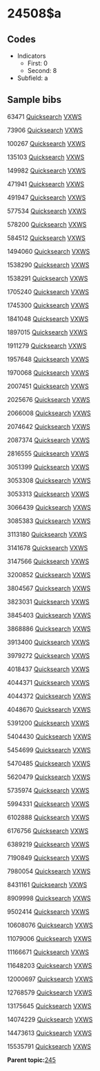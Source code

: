 # 24508$a

## Codes

-   Indicators
    -   First: 0
    -   Second: 8
-   Subfield: a

## Sample bibs

63471 [Quicksearch](https://search.library.yale.edu/catalog/63471) [VXWS](http://prodorbis.library.yale.edu:7014/vxws/GetHoldingsService?bibId=63471)

73906 [Quicksearch](https://search.library.yale.edu/catalog/73906) [VXWS](http://prodorbis.library.yale.edu:7014/vxws/GetHoldingsService?bibId=73906)

100267 [Quicksearch](https://search.library.yale.edu/catalog/100267) [VXWS](http://prodorbis.library.yale.edu:7014/vxws/GetHoldingsService?bibId=100267)

135103 [Quicksearch](https://search.library.yale.edu/catalog/135103) [VXWS](http://prodorbis.library.yale.edu:7014/vxws/GetHoldingsService?bibId=135103)

149982 [Quicksearch](https://search.library.yale.edu/catalog/149982) [VXWS](http://prodorbis.library.yale.edu:7014/vxws/GetHoldingsService?bibId=149982)

471941 [Quicksearch](https://search.library.yale.edu/catalog/471941) [VXWS](http://prodorbis.library.yale.edu:7014/vxws/GetHoldingsService?bibId=471941)

491947 [Quicksearch](https://search.library.yale.edu/catalog/491947) [VXWS](http://prodorbis.library.yale.edu:7014/vxws/GetHoldingsService?bibId=491947)

577534 [Quicksearch](https://search.library.yale.edu/catalog/577534) [VXWS](http://prodorbis.library.yale.edu:7014/vxws/GetHoldingsService?bibId=577534)

578200 [Quicksearch](https://search.library.yale.edu/catalog/578200) [VXWS](http://prodorbis.library.yale.edu:7014/vxws/GetHoldingsService?bibId=578200)

584512 [Quicksearch](https://search.library.yale.edu/catalog/584512) [VXWS](http://prodorbis.library.yale.edu:7014/vxws/GetHoldingsService?bibId=584512)

1494060 [Quicksearch](https://search.library.yale.edu/catalog/1494060) [VXWS](http://prodorbis.library.yale.edu:7014/vxws/GetHoldingsService?bibId=1494060)

1538290 [Quicksearch](https://search.library.yale.edu/catalog/1538290) [VXWS](http://prodorbis.library.yale.edu:7014/vxws/GetHoldingsService?bibId=1538290)

1538291 [Quicksearch](https://search.library.yale.edu/catalog/1538291) [VXWS](http://prodorbis.library.yale.edu:7014/vxws/GetHoldingsService?bibId=1538291)

1705240 [Quicksearch](https://search.library.yale.edu/catalog/1705240) [VXWS](http://prodorbis.library.yale.edu:7014/vxws/GetHoldingsService?bibId=1705240)

1745300 [Quicksearch](https://search.library.yale.edu/catalog/1745300) [VXWS](http://prodorbis.library.yale.edu:7014/vxws/GetHoldingsService?bibId=1745300)

1841048 [Quicksearch](https://search.library.yale.edu/catalog/1841048) [VXWS](http://prodorbis.library.yale.edu:7014/vxws/GetHoldingsService?bibId=1841048)

1897015 [Quicksearch](https://search.library.yale.edu/catalog/1897015) [VXWS](http://prodorbis.library.yale.edu:7014/vxws/GetHoldingsService?bibId=1897015)

1911279 [Quicksearch](https://search.library.yale.edu/catalog/1911279) [VXWS](http://prodorbis.library.yale.edu:7014/vxws/GetHoldingsService?bibId=1911279)

1957648 [Quicksearch](https://search.library.yale.edu/catalog/1957648) [VXWS](http://prodorbis.library.yale.edu:7014/vxws/GetHoldingsService?bibId=1957648)

1970068 [Quicksearch](https://search.library.yale.edu/catalog/1970068) [VXWS](http://prodorbis.library.yale.edu:7014/vxws/GetHoldingsService?bibId=1970068)

2007451 [Quicksearch](https://search.library.yale.edu/catalog/2007451) [VXWS](http://prodorbis.library.yale.edu:7014/vxws/GetHoldingsService?bibId=2007451)

2025676 [Quicksearch](https://search.library.yale.edu/catalog/2025676) [VXWS](http://prodorbis.library.yale.edu:7014/vxws/GetHoldingsService?bibId=2025676)

2066008 [Quicksearch](https://search.library.yale.edu/catalog/2066008) [VXWS](http://prodorbis.library.yale.edu:7014/vxws/GetHoldingsService?bibId=2066008)

2074642 [Quicksearch](https://search.library.yale.edu/catalog/2074642) [VXWS](http://prodorbis.library.yale.edu:7014/vxws/GetHoldingsService?bibId=2074642)

2087374 [Quicksearch](https://search.library.yale.edu/catalog/2087374) [VXWS](http://prodorbis.library.yale.edu:7014/vxws/GetHoldingsService?bibId=2087374)

2816555 [Quicksearch](https://search.library.yale.edu/catalog/2816555) [VXWS](http://prodorbis.library.yale.edu:7014/vxws/GetHoldingsService?bibId=2816555)

3051399 [Quicksearch](https://search.library.yale.edu/catalog/3051399) [VXWS](http://prodorbis.library.yale.edu:7014/vxws/GetHoldingsService?bibId=3051399)

3053308 [Quicksearch](https://search.library.yale.edu/catalog/3053308) [VXWS](http://prodorbis.library.yale.edu:7014/vxws/GetHoldingsService?bibId=3053308)

3053313 [Quicksearch](https://search.library.yale.edu/catalog/3053313) [VXWS](http://prodorbis.library.yale.edu:7014/vxws/GetHoldingsService?bibId=3053313)

3066439 [Quicksearch](https://search.library.yale.edu/catalog/3066439) [VXWS](http://prodorbis.library.yale.edu:7014/vxws/GetHoldingsService?bibId=3066439)

3085383 [Quicksearch](https://search.library.yale.edu/catalog/3085383) [VXWS](http://prodorbis.library.yale.edu:7014/vxws/GetHoldingsService?bibId=3085383)

3113180 [Quicksearch](https://search.library.yale.edu/catalog/3113180) [VXWS](http://prodorbis.library.yale.edu:7014/vxws/GetHoldingsService?bibId=3113180)

3141678 [Quicksearch](https://search.library.yale.edu/catalog/3141678) [VXWS](http://prodorbis.library.yale.edu:7014/vxws/GetHoldingsService?bibId=3141678)

3147566 [Quicksearch](https://search.library.yale.edu/catalog/3147566) [VXWS](http://prodorbis.library.yale.edu:7014/vxws/GetHoldingsService?bibId=3147566)

3200852 [Quicksearch](https://search.library.yale.edu/catalog/3200852) [VXWS](http://prodorbis.library.yale.edu:7014/vxws/GetHoldingsService?bibId=3200852)

3804567 [Quicksearch](https://search.library.yale.edu/catalog/3804567) [VXWS](http://prodorbis.library.yale.edu:7014/vxws/GetHoldingsService?bibId=3804567)

3823031 [Quicksearch](https://search.library.yale.edu/catalog/3823031) [VXWS](http://prodorbis.library.yale.edu:7014/vxws/GetHoldingsService?bibId=3823031)

3845403 [Quicksearch](https://search.library.yale.edu/catalog/3845403) [VXWS](http://prodorbis.library.yale.edu:7014/vxws/GetHoldingsService?bibId=3845403)

3868886 [Quicksearch](https://search.library.yale.edu/catalog/3868886) [VXWS](http://prodorbis.library.yale.edu:7014/vxws/GetHoldingsService?bibId=3868886)

3913400 [Quicksearch](https://search.library.yale.edu/catalog/3913400) [VXWS](http://prodorbis.library.yale.edu:7014/vxws/GetHoldingsService?bibId=3913400)

3979272 [Quicksearch](https://search.library.yale.edu/catalog/3979272) [VXWS](http://prodorbis.library.yale.edu:7014/vxws/GetHoldingsService?bibId=3979272)

4018437 [Quicksearch](https://search.library.yale.edu/catalog/4018437) [VXWS](http://prodorbis.library.yale.edu:7014/vxws/GetHoldingsService?bibId=4018437)

4044371 [Quicksearch](https://search.library.yale.edu/catalog/4044371) [VXWS](http://prodorbis.library.yale.edu:7014/vxws/GetHoldingsService?bibId=4044371)

4044372 [Quicksearch](https://search.library.yale.edu/catalog/4044372) [VXWS](http://prodorbis.library.yale.edu:7014/vxws/GetHoldingsService?bibId=4044372)

4048670 [Quicksearch](https://search.library.yale.edu/catalog/4048670) [VXWS](http://prodorbis.library.yale.edu:7014/vxws/GetHoldingsService?bibId=4048670)

5391200 [Quicksearch](https://search.library.yale.edu/catalog/5391200) [VXWS](http://prodorbis.library.yale.edu:7014/vxws/GetHoldingsService?bibId=5391200)

5404430 [Quicksearch](https://search.library.yale.edu/catalog/5404430) [VXWS](http://prodorbis.library.yale.edu:7014/vxws/GetHoldingsService?bibId=5404430)

5454699 [Quicksearch](https://search.library.yale.edu/catalog/5454699) [VXWS](http://prodorbis.library.yale.edu:7014/vxws/GetHoldingsService?bibId=5454699)

5470485 [Quicksearch](https://search.library.yale.edu/catalog/5470485) [VXWS](http://prodorbis.library.yale.edu:7014/vxws/GetHoldingsService?bibId=5470485)

5620479 [Quicksearch](https://search.library.yale.edu/catalog/5620479) [VXWS](http://prodorbis.library.yale.edu:7014/vxws/GetHoldingsService?bibId=5620479)

5735974 [Quicksearch](https://search.library.yale.edu/catalog/5735974) [VXWS](http://prodorbis.library.yale.edu:7014/vxws/GetHoldingsService?bibId=5735974)

5994331 [Quicksearch](https://search.library.yale.edu/catalog/5994331) [VXWS](http://prodorbis.library.yale.edu:7014/vxws/GetHoldingsService?bibId=5994331)

6102888 [Quicksearch](https://search.library.yale.edu/catalog/6102888) [VXWS](http://prodorbis.library.yale.edu:7014/vxws/GetHoldingsService?bibId=6102888)

6176756 [Quicksearch](https://search.library.yale.edu/catalog/6176756) [VXWS](http://prodorbis.library.yale.edu:7014/vxws/GetHoldingsService?bibId=6176756)

6389219 [Quicksearch](https://search.library.yale.edu/catalog/6389219) [VXWS](http://prodorbis.library.yale.edu:7014/vxws/GetHoldingsService?bibId=6389219)

7190849 [Quicksearch](https://search.library.yale.edu/catalog/7190849) [VXWS](http://prodorbis.library.yale.edu:7014/vxws/GetHoldingsService?bibId=7190849)

7980054 [Quicksearch](https://search.library.yale.edu/catalog/7980054) [VXWS](http://prodorbis.library.yale.edu:7014/vxws/GetHoldingsService?bibId=7980054)

8431161 [Quicksearch](https://search.library.yale.edu/catalog/8431161) [VXWS](http://prodorbis.library.yale.edu:7014/vxws/GetHoldingsService?bibId=8431161)

8909998 [Quicksearch](https://search.library.yale.edu/catalog/8909998) [VXWS](http://prodorbis.library.yale.edu:7014/vxws/GetHoldingsService?bibId=8909998)

9502414 [Quicksearch](https://search.library.yale.edu/catalog/9502414) [VXWS](http://prodorbis.library.yale.edu:7014/vxws/GetHoldingsService?bibId=9502414)

10608076 [Quicksearch](https://search.library.yale.edu/catalog/10608076) [VXWS](http://prodorbis.library.yale.edu:7014/vxws/GetHoldingsService?bibId=10608076)

11079006 [Quicksearch](https://search.library.yale.edu/catalog/11079006) [VXWS](http://prodorbis.library.yale.edu:7014/vxws/GetHoldingsService?bibId=11079006)

11166671 [Quicksearch](https://search.library.yale.edu/catalog/11166671) [VXWS](http://prodorbis.library.yale.edu:7014/vxws/GetHoldingsService?bibId=11166671)

11648203 [Quicksearch](https://search.library.yale.edu/catalog/11648203) [VXWS](http://prodorbis.library.yale.edu:7014/vxws/GetHoldingsService?bibId=11648203)

12000697 [Quicksearch](https://search.library.yale.edu/catalog/12000697) [VXWS](http://prodorbis.library.yale.edu:7014/vxws/GetHoldingsService?bibId=12000697)

12768579 [Quicksearch](https://search.library.yale.edu/catalog/12768579) [VXWS](http://prodorbis.library.yale.edu:7014/vxws/GetHoldingsService?bibId=12768579)

13175645 [Quicksearch](https://search.library.yale.edu/catalog/13175645) [VXWS](http://prodorbis.library.yale.edu:7014/vxws/GetHoldingsService?bibId=13175645)

14074229 [Quicksearch](https://search.library.yale.edu/catalog/14074229) [VXWS](http://prodorbis.library.yale.edu:7014/vxws/GetHoldingsService?bibId=14074229)

14473613 [Quicksearch](https://search.library.yale.edu/catalog/14473613) [VXWS](http://prodorbis.library.yale.edu:7014/vxws/GetHoldingsService?bibId=14473613)

15535791 [Quicksearch](https://search.library.yale.edu/catalog/15535791) [VXWS](http://prodorbis.library.yale.edu:7014/vxws/GetHoldingsService?bibId=15535791)

**Parent topic:**[245](../../tags/245/245.md)

